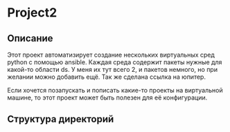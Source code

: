# Project2
## Описание
Этот проект автоматизирует создание нескольких виртуальных сред python с помощью ansible. 
Каждая среда содержит пакеты нужные для какой-то области ds.
У меня их тут всего 2, и пакетов немного, но при желании можно добавить ещё.
Так же сделана ссылка на юпитер.

Если хочется позапускать и пописать какие-то проекты на виртуальной машине, то этот
проект может быть полезен для её конфигурации.
## Структура директорий
